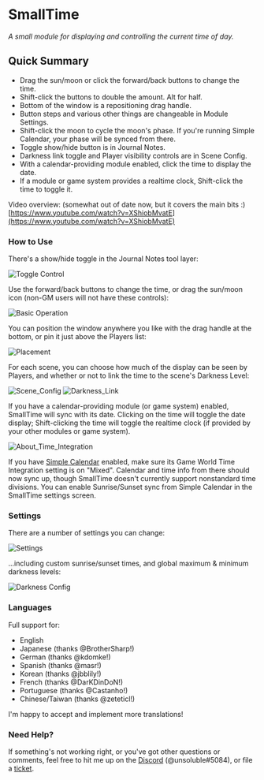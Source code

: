 # SmallTime

_A small module for displaying and controlling the current time of day._

## Quick Summary

- Drag the sun/moon or click the forward/back buttons to change the time.
- Shift-click the buttons to double the amount. Alt for half.
- Bottom of the window is a repositioning drag handle.
- Button steps and various other things are changeable in Module Settings.
- Shift-click the moon to cycle the moon's phase. If you're running Simple Calendar, your phase will be synced from there.
- Toggle show/hide button is in Journal Notes.
- Darkness link toggle and Player visibility controls are in Scene Config.
- With a calendar-providing module enabled, click the time to display the date.
- If a module or game system provides a realtime clock, Shift-click the time to toggle it.

Video overview: (somewhat out of date now, but it covers the main bits :) [https://www.youtube.com/watch?v=XShiobMvatE](https://www.youtube.com/watch?v=XShiobMvatE)

### How to Use

There's a show/hide toggle in the Journal Notes tool layer:

![Toggle Control](doc/Toggle_Control.png)

Use the forward/back buttons to change the time, or drag the sun/moon icon (non-GM users will not have these controls):

![Basic Operation](doc/Basic_Operation.gif)

You can position the window anywhere you like with the drag handle at the bottom, or pin it just above the Players list:

![Placement](doc/Placement.gif)

For each scene, you can choose how much of the display can be seen by Players, and whether or not to link the time to the scene's Darkness Level:

![Scene_Config](doc/Scene_Config.webp)
![Darkness_Link](doc/Darkness_Link.gif)

If you have a calendar-providing module (or game system) enabled, SmallTime will sync with its date. Clicking on the time will toggle the date display; Shift-clicking the time will toggle the realtime clock (if provided by your other modules or game system).

![About_Time_Integration](doc/About_Time_Integration.gif)

If you have [Simple Calendar](https://foundryvtt.com/packages/foundryvtt-simple-calendar) enabled, make sure its Game World Time Integration setting is on "Mixed". Calendar and time info from there should now sync up, though SmallTime doesn't currently support nonstandard time divisions. You can enable Sunrise/Sunset sync from Simple Calendar in the SmallTime settings screen.

### Settings

There are a number of settings you can change:

![Settings](doc/Settings.webp)

...including custom sunrise/sunset times, and global maximum & minimum darkness levels:

![Darkness Config](doc/Darkness_Config.gif)

### Languages

Full support for:

- English
- Japanese (thanks @BrotherSharp!)
- German (thanks @kdomke!)
- Spanish (thanks @masr!)
- Korean (thanks @jbblily!)
- French (thanks @DarKDinDoN!)
- Portuguese (thanks @Castanho!)
- Chinese/Taiwan (thanks @zeteticl!)

I'm happy to accept and implement more translations!

### Need Help?

If something's not working right, or you've got other questions or comments, feel free to hit me up on the [Discord](https://discord.gg/foundryvtt) (@unsoluble#5084), or file a [ticket](https://github.com/unsoluble/smalltime/issues).
